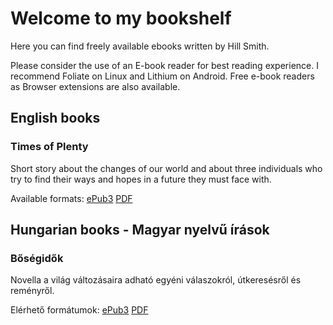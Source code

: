 # Welcome to my bookshelf

Here you can find freely available ebooks written by Hill Smith.

Please consider the use of an E-book reader for best reading experience. I recommend Foliate on Linux and Lithium on Android. Free e-book readers as Browser extensions are also available.

<h2>English books</h2>

<h3>Times of Plenty</h3>
<p>Short story about the changes of our world and about three individuals who try to find their ways and hopes in a future they must face with.</p>
Available formats:
<a href="https://github.com/hillsmithbooks/ebook/raw/refs/heads/main/ebooks/TimesOfPlenty.epub">ePub3</a>
<a href="https://github.com/hillsmithbooks/ebook/raw/refs/heads/main/ebooks/TimesOfPlenty.epub.pdf">PDF</a>

<h2>Hungarian books - Magyar nyelvű írások</h2>

<h3>Bőségidők</h3>
<p>Novella a világ változásaira adható egyéni válaszokról, útkeresésről és reményről.</p>
Elérhető formátumok:
<a href="https://github.com/hillsmithbooks/ebook/raw/refs/heads/main/ebooks/Bosegidok.epub">ePub3</a>
<a href="https://github.com/hillsmithbooks/ebook/raw/refs/heads/main/ebooks/Bosegidok.epub.pdf">PDF</a>

